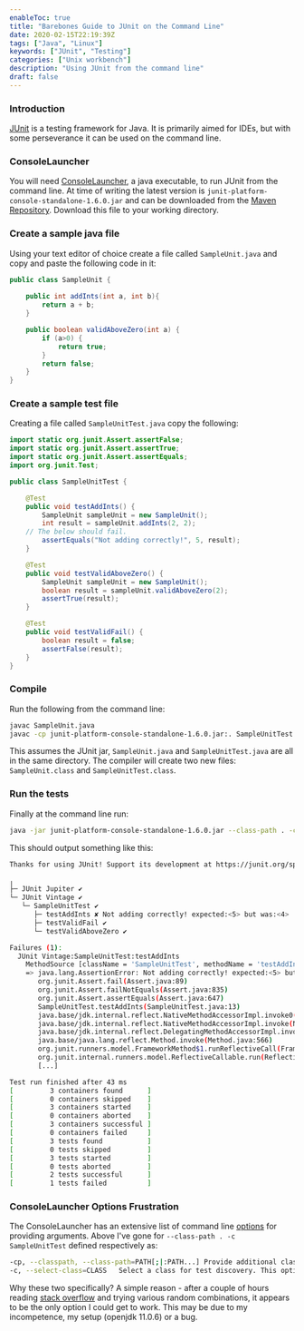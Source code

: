 ```yaml
---
enableToc: true
title: "Barebones Guide to JUnit on the Command Line"
date: 2020-02-15T22:19:39Z
tags: ["Java", "Linux"]
keywords: ["JUnit", "Testing"] 
categories: ["Unix workbench"]
description: "Using JUnit from the command line"
draft: false
---
```


### Introduction

[JUnit](https://junit.org) is a testing framework for Java.  It is primarily aimed for IDEs, but with some perseverance it can be used on the command line.

### ConsoleLauncher

You will need [ConsoleLauncher](https://junit.org/junit5/docs/current/user-guide/#running-tests-console-launcher), a java executable, to run JUnit from the command line.  At time of writing the latest version is `junit-platform-console-standalone-1.6.0.jar` and can be downloaded from the [Maven Repository](https://repo1.maven.org/maven2/org/junit/platform/junit-platform-console-standalone/1.6.0/).  Download this file to your working directory.

### Create a sample java file

Using your text editor of choice create a file called `SampleUnit.java` and copy and paste the following code in it:

```java
public class SampleUnit {
    
    public int addInts(int a, int b){
        return a + b;
    }

    public boolean validAboveZero(int a) {
	    if (a>0) {
		    return true;
	    }
	    return false;
    }
}
```

### Create a sample test file

Creating a file called `SampleUnitTest.java` copy the following:

```java
import static org.junit.Assert.assertFalse;
import static org.junit.Assert.assertTrue;
import static org.junit.Assert.assertEquals;
import org.junit.Test;

public class SampleUnitTest {

    @Test
    public void testAddInts() {
        SampleUnit sampleUnit = new SampleUnit();
        int result = sampleUnit.addInts(2, 2);
	// The below should fail.
        assertEquals("Not adding correctly!", 5, result);
    }

    @Test
    public void testValidAboveZero() {
        SampleUnit sampleUnit = new SampleUnit();
        boolean result = sampleUnit.validAboveZero(2);
        assertTrue(result);
    }

    @Test
    public void testValidFail() {
        boolean result = false;
        assertFalse(result);
    }
}
```

### Compile

Run the following from the command line:

```bash
javac SampleUnit.java
javac -cp junit-platform-console-standalone-1.6.0.jar:. SampleUnitTest.java
```

This assumes the JUnit jar, `SampleUnit.java` and `SampleUnitTest.java` are all in the same directory.  The compiler will create two new files: `SampleUnit.class` and `SampleUnitTest.class`.

### Run the tests

Finally at the command line run:

```bash
java -jar junit-platform-console-standalone-1.6.0.jar --class-path . -c SampleUnitTest
```

This should output something like this:

```bash
Thanks for using JUnit! Support its development at https://junit.org/sponsoring

╷
├─ JUnit Jupiter ✔
└─ JUnit Vintage ✔
   └─ SampleUnitTest ✔
      ├─ testAddInts ✘ Not adding correctly! expected:<5> but was:<4>
      ├─ testValidFail ✔
      └─ testValidAboveZero ✔

Failures (1):
  JUnit Vintage:SampleUnitTest:testAddInts
    MethodSource [className = 'SampleUnitTest', methodName = 'testAddInts', methodParameterTypes = '']
    => java.lang.AssertionError: Not adding correctly! expected:<5> but was:<4>
       org.junit.Assert.fail(Assert.java:89)
       org.junit.Assert.failNotEquals(Assert.java:835)
       org.junit.Assert.assertEquals(Assert.java:647)
       SampleUnitTest.testAddInts(SampleUnitTest.java:13)
       java.base/jdk.internal.reflect.NativeMethodAccessorImpl.invoke0(Native Method)
       java.base/jdk.internal.reflect.NativeMethodAccessorImpl.invoke(NativeMethodAccessorImpl.java:62)
       java.base/jdk.internal.reflect.DelegatingMethodAccessorImpl.invoke(DelegatingMethodAccessorImpl.java:43)
       java.base/java.lang.reflect.Method.invoke(Method.java:566)
       org.junit.runners.model.FrameworkMethod$1.runReflectiveCall(FrameworkMethod.java:59)
       org.junit.internal.runners.model.ReflectiveCallable.run(ReflectiveCallable.java:12)
       [...]

Test run finished after 43 ms
[         3 containers found      ]
[         0 containers skipped    ]
[         3 containers started    ]
[         0 containers aborted    ]
[         3 containers successful ]
[         0 containers failed     ]
[         3 tests found           ]
[         0 tests skipped         ]
[         3 tests started         ]
[         0 tests aborted         ]
[         2 tests successful      ]
[         1 tests failed          ]
```

### ConsoleLauncher Options Frustration

The ConsoleLauncher has an extensive list of command line [options](https://junit.org/junit5/docs/current/user-guide/#running-tests-console-launcher-options) for providing arguments.  Above I've gone for `--class-path . -c SampleUnitTest` defined respectively as: 

```bash
-cp, --classpath, --class-path=PATH[;|:PATH...] Provide additional classpath entries -- for example, for adding engines and their dependencies. This option can be repeated.
-c, --select-class=CLASS   Select a class for test discovery. This option can be repeated.
```

Why these two specifically? A simple reason - after a couple of hours reading [stack overflow](https://stackoverflow.com/questions/52373469/how-to-launch-junit-5-platform-from-the-command-line-without-maven-gradle/52373592#52373592) and trying various random combinations, it appears to be the only option I could get to work.  This may be due to my incompetence,  my setup (openjdk 11.0.6) or a bug.


